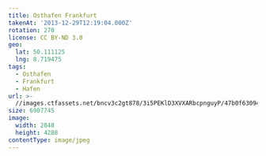 ```yaml
---
title: Osthafen Frankfurt
takenAt: '2013-12-29T12:19:04.000Z'
rotation: 270
license: CC BY-ND 3.0
geo:
  lat: 50.111125
  lng: 8.719475
tags:
  - Osthafen
  - Frankfurt
  - Hafen
url: >-
  //images.ctfassets.net/bncv3c2gt878/3i5PEKlD3XVXARbcpnguyP/47b0f630943449980e57f692741a951a/osthafen-frankfurt_11625509614_o
size: 6907745
image:
  width: 2848
  height: 4288
contentType: image/jpeg
---
```


